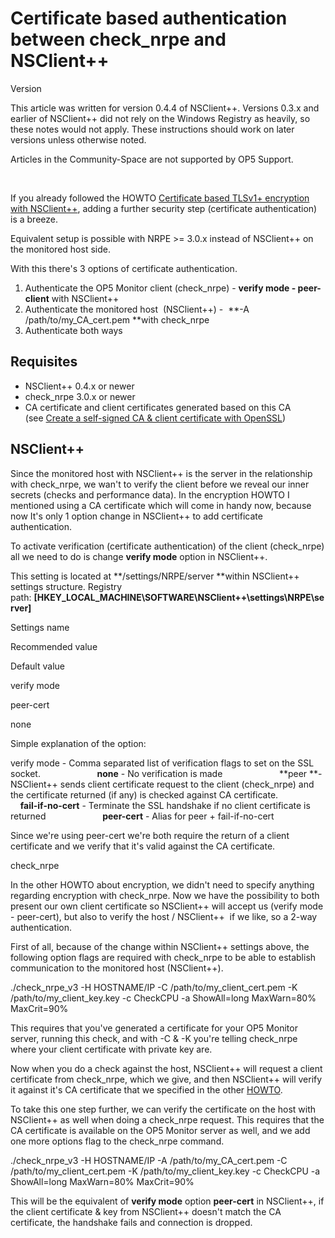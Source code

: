 # Certificate based authentication between check\_nrpe and NSClient++

Version

This article was written for version 0.4.4 of NSClient++. Versions 0.3.x and earlier of NSClient++ did not rely on the Windows Registry as heavily, so these notes would not apply. These instructions should work on later versions unless otherwise noted.

Articles in the Community-Space are not supported by OP5 Support.

 

If you already followed the HOWTO [Certificate based TLSv1+ encryption with NSClient++](Certificate_based_TLSv1+_encryption_with_NSClient++), adding a further security step (certificate authentication) is a breeze.

Equivalent setup is possible with NRPE \>= 3.0.x instead of NSClient++ on the monitored host side.

With this there's 3 options of certificate authentication.

1.  Authenticate the OP5 Monitor client (check\_nrpe) - **verify mode - peer-client** with NSClient++
2.  Authenticate the monitored host  (NSClient++) -  **-A /path/to/my\_CA\_cert.pem **with check\_nrpe
3.  Authenticate both ways

## Requisites

-   NSClient++ 0.4.x or newer
-   check\_nrpe 3.0.x or newer
-   CA certificate and client certificates generated based on this CA (see [Create a self-signed CA & client certificate with OpenSSL](Create_a_self-signed_CA_client_certificate_with_OpenSSL))

## NSClient++

Since the monitored host with NSClient++ is the server in the relationship with check\_nrpe, we wan't to verify the client before we reveal our inner secrets (checks and performance data).
In the encryption HOWTO I mentioned using a CA certificate which will come in handy now, because now It's only 1 option change in NSClient++ to add certificate authentication.

To activate verification (certificate authentication) of the client (check\_nrpe) all we need to do is change **verify mode** option in NSClient++.

This setting is located at **/settings/NRPE/server **within NSClient++ settings structure. Registry path: **[HKEY\_LOCAL\_MACHINE\\SOFTWARE\\NSClient++\\settings\\NRPE\\server]**

Settings name

Recommended value

Default value

verify mode

peer-cert

none

Simple explanation of the option:

verify mode - Comma separated list of verification flags to set on the SSL socket.
                      **none** - No verification is made
                      **peer **- NSClient++ sends client certificate request to the client (check\_nrpe) and the certificate returned (if any) is checked against CA certificate.
                      **fail-if-no-cert** - Terminate the SSL handshake if no client certificate is returned
                      **peer-cert** - Alias for peer + fail-if-no-cert

Since we're using peer-cert we're both require the return of a client certificate and we verify that it's valid against the CA certificate.

check\_nrpe

In the other HOWTO about encryption, we didn't need to specify anything regarding encryption with check\_nrpe. Now we have the possibility to both present our own client certificate so NSClient++ will accept us (verify mode - peer-cert), but also to verify the host / NSClient++  if we like, so a 2-way authentication.

First of all, because of the change within NSClient++ settings above, the following option flags are required with check\_nrpe to be able to establish communication to the monitored host (NSClient++).

./check\_nrpe\_v3 -H HOSTNAME/IP -C /path/to/my\_client\_cert.pem -K /path/to/my\_client\_key.key -c CheckCPU -a ShowAll=long MaxWarn=80% MaxCrit=90%

This requires that you've generated a certificate for your OP5 Monitor server, running this check, and with -C & -K you're telling check\_nrpe where your client certificate with private key are.

Now when you do a check against the host, NSClient++ will request a client certificate from check\_nrpe, which we give, and then NSClient++ will verify it against it's CA certificate that we specified in the other [HOWTO](Create_a_self-signed_CA_client_certificate_with_OpenSSL).

To take this one step further, we can verify the certificate on the host with NSClient++ as well when doing a check\_nrpe request. This requires that the CA certificate is available on the OP5 Monitor server as well, and we add one more options flag to the check\_nrpe command.

./check\_nrpe\_v3 -H HOSTNAME/IP -A /path/to/my\_CA\_cert.pem -C /path/to/my\_client\_cert.pem -K /path/to/my\_client\_key.key -c CheckCPU -a ShowAll=long MaxWarn=80% MaxCrit=90%

This will be the equivalent of **verify mode** option **peer-cert** in NSClient++, if the client certificate & key from NSClient++ doesn't match the CA certificate, the handshake fails and connection is dropped.

